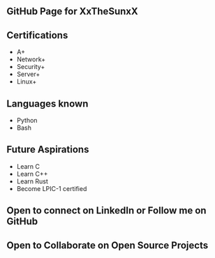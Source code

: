 ## GitHub Page for XxTheSunxX

## Certifications
- A+
- Network+
- Security+
- Server+
- Linux+

## Languages known
- Python
- Bash

## Future Aspirations
- Learn C
- Learn C++
- Learn Rust
- Become LPIC-1 certified

## Open to connect on LinkedIn or Follow me on GitHub

## Open to Collaborate on Open Source Projects

<!--
**XxTheSunxX/XxTheSunxX** is a ✨ _special_ ✨ repository because its `README.md` (this file) appears on your GitHub profile.

Here are some ideas to get you started:

- 🔭 I’m currently working on ...
- 🌱 I’m currently learning ...
- 👯 I’m looking to collaborate on ...
- 🤔 I’m looking for help with ...
- 💬 Ask me about ...
- 📫 How to reach me: ...
- 😄 Pronouns: ...
- ⚡ Fun fact: ...
-->
